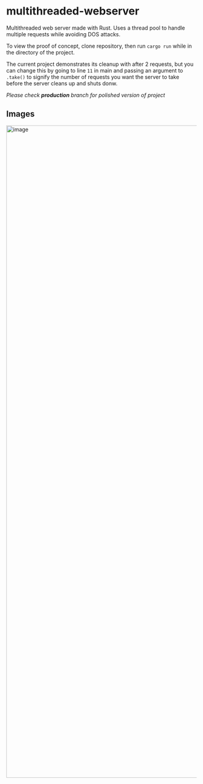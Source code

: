 # multithreaded-webserver
Multithreaded web server made with Rust. Uses a thread pool to handle multiple requests while avoiding DOS attacks.

To view the proof of concept, clone repository, then run `cargo run` while in the directory of the project.

The current project demonstrates its cleanup with after 2 requests, but you can change this by going to line `11` in main and passing an argument to `.take()` to signify the number of requests you want the server to take before the server cleans up and shuts donw. 

*Please check **production** branch for polished version of project*

## Images

<img width="1728" alt="image" src="https://user-images.githubusercontent.com/71617542/189497555-a5f7a567-d071-44d6-9f65-4c7b6aead3fd.png">



